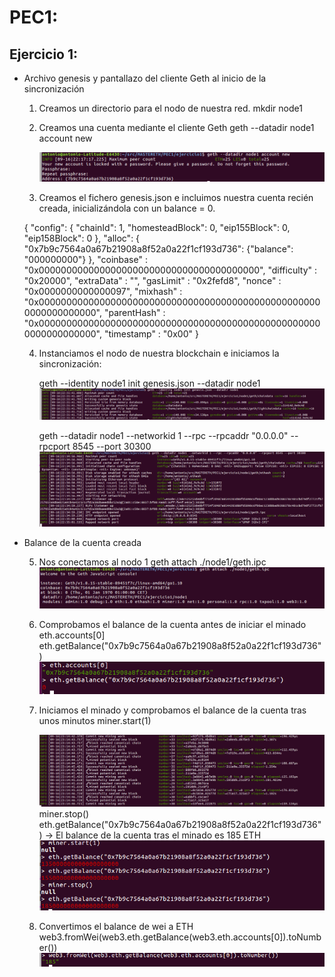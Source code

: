 # PEC1:

## Ejercicio 1: 

- Archivo genesis y pantallazo del cliente Geth al inicio de la sincronización

  1. Creamos un directorio para el nodo de nuestra red.	
     mkdir node1

  2. Creamos una cuenta mediante el cliente Geth
     geth --datadir node1 account new

     ![img1](./ejercicio1/images/account1.png)

  3. Creamos el fichero genesis.json e incluimos nuestra cuenta recién creada, inicializándola con un balance = 0.

	{
	    "config": {
		"chainId": 1,
		"homesteadBlock": 0,
		"eip155Block": 0,
		"eip158Block": 0
	    },
	    "alloc": {
		"0x7b9c7564a0a67b21908a8f52a0a22f1cf193d736": {"balance": "000000000"}
	      },
	    "coinbase"   : "0x0000000000000000000000000000000000000000",
	    "difficulty" : "0x20000",
	    "extraData"  : "",
	    "gasLimit"   : "0x2fefd8",
	    "nonce"   : "0x0000000000000097",
	    "mixhash" : "0x0000000000000000000000000000000000000000000000000000000000000000",
	    "parentHash" : "0x0000000000000000000000000000000000000000000000000000000000000000",
	    "timestamp"  : "0x00"
	}

  4. Instanciamos el nodo de nuestra blockchain e iniciamos la sincronización:
       
       geth --identity node1 init genesis.json --datadir node1
       ![img2](./ejercicio1/images/instancia1.png)

       geth --datadir node1 --networkid 1 --rpc --rpcaddr "0.0.0.0" --rpcport 8545 --port 30300
       ![img3](./ejercicio1/images/synchro1.png)



- Balance de la cuenta creada

  5. Nos conectamos al nodo 1 
       geth attach ./node1/geth.ipc
       ![img4](./ejercicio1/images/connect_node1.png)

  
  6. Comprobamos el balance de la cuenta antes de iniciar  el minado 
      eth.accounts[0] 
      eth.getBalance("0x7b9c7564a0a67b21908a8f52a0a22f1cf193d736")
      ![img5](./ejercicio1/images/balance_before_mining.png)

  7. Iniciamos el minado y comprobamos el balance de la cuenta tras unos minutos
     miner.start(1)

     ![img6](./ejercicio1/images/mining1.png)
     miner.stop()
     eth.getBalance("0x7b9c7564a0a67b21908a8f52a0a22f1cf193d736") -> El balance de la cuenta tras el minado es 185 ETH
     ![img7](./ejercicio1/images/balance_after_mining.png)

  8. Convertimos el balance de wei a ETH 
     web3.fromWei(web3.eth.getBalance(web3.eth.accounts[0]).toNumber()) 
     ![img8](./ejercicio1/images/weitoeth.png)
      




